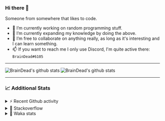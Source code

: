 ### Hi there 👋

Someone from somewhere that likes to code.

- 🔭 I’m currently working on random programming stuff.
- 🌱 I’m currently expanding my knowledge by doing the above.
- 👯 I’m free to collaborate on anything really, as long as it's interesting and I can learn something.
- 📫 If you want to reach me I only use Discord, I'm quite active there: `BrainDead#6105`
<hr>


<img alt="BrainDead's github stats" align="left" src="https://github-readme-stats.vercel.app/api?username=albertopoljak&count_private=true&show_icons=true&theme=radical&hide_border=true"/>
<img alt="BrainDead's github stats" align="left" src="https://github-readme-stats.vercel.app/api/top-langs/?username=albertopoljak&layout=compact&theme=radical&hide_border=true&card_width=250"/>
<br clear="left"/>

<hr>

### 📈 Additional Stats

<details>
  <summary>⚡ Recent Github activity</summary>
  <br/>

  <!--START_SECTION:activity-->
1. 🗣 Commented on [#3795](https://github.com/discord/discord-api-docs/issues/3795) in [discord/discord-api-docs](https://github.com/discord/discord-api-docs)
2. 💪 Opened PR [#17](https://github.com/domagojpa/oib-validation/pull/17) in [domagojpa/oib-validation](https://github.com/domagojpa/oib-validation)
3. 🎉 Merged PR [#2](https://github.com/albertopoljak/orindance.party/pull/2) in [albertopoljak/orindance.party](https://github.com/albertopoljak/orindance.party)
4. 🎉 Merged PR [#1](https://github.com/albertopoljak/orindance.party/pull/1) in [albertopoljak/orindance.party](https://github.com/albertopoljak/orindance.party)
5. ❗️ Closed issue [#22](https://github.com/albertopoljak/Licensy/issues/22) in [albertopoljak/Licensy](https://github.com/albertopoljak/Licensy)
  <!--END_SECTION:activity-->
</details>

<details>
  <summary>👀 Stackoverflow</summary>

  [![Omid Nikrah StackOverflow](https://github-readme-stackoverflow.vercel.app/?userID=11311072&theme=dark)](https://stackoverflow.com/users/11311072/braindead)

</details>

<details>
  <summary>🤖 Waka stats</summary>
  <br/>

  <!--START_SECTION:waka-->
![Profile Views](http://img.shields.io/badge/Profile%20Views-8-blue)

![Lines of code](https://img.shields.io/badge/From%20Hello%20World%20I%27ve%20Written-92456%20lines%20of%20code-blue)

**🐱 My Github Data** 

> 🏆 520 Contributions in the Year 2021
 > 
> 📦 148.6 kB Used in Github's Storage 
 > 
> 💼 Opted to Hire
 > 
> 📜 32 Public Repositories 
 > 
> 🔑 8 Private Repositories  
 > 
**I'm an Early 🐤** 

```text
🌞 Morning    117 commits    ████░░░░░░░░░░░░░░░░░░░░░   17.49% 
🌆 Daytime    247 commits    █████████░░░░░░░░░░░░░░░░   36.92% 
🌃 Evening    207 commits    ███████░░░░░░░░░░░░░░░░░░   30.94% 
🌙 Night      98 commits     ███░░░░░░░░░░░░░░░░░░░░░░   14.65%

```
📅 **I'm Most Productive on Tuesday** 

```text
Monday       115 commits    ████░░░░░░░░░░░░░░░░░░░░░   17.19% 
Tuesday      122 commits    ████░░░░░░░░░░░░░░░░░░░░░   18.24% 
Wednesday    117 commits    ████░░░░░░░░░░░░░░░░░░░░░   17.49% 
Thursday     107 commits    ████░░░░░░░░░░░░░░░░░░░░░   15.99% 
Friday       75 commits     ██░░░░░░░░░░░░░░░░░░░░░░░   11.21% 
Saturday     55 commits     ██░░░░░░░░░░░░░░░░░░░░░░░   8.22% 
Sunday       78 commits     ███░░░░░░░░░░░░░░░░░░░░░░   11.66%

```


📊 **This Week I Spent My Time On** 

```text
💬 Programming Languages: 
Python                   30 hrs 10 mins      █████████████████████░░░░   84.6% 
XML                      3 hrs 11 mins       ██░░░░░░░░░░░░░░░░░░░░░░░   8.93% 
Other                    1 hr 47 mins        █░░░░░░░░░░░░░░░░░░░░░░░░   5.02% 
Markdown                 12 mins             ░░░░░░░░░░░░░░░░░░░░░░░░░   0.56% 
Gettext Catalog          10 mins             ░░░░░░░░░░░░░░░░░░░░░░░░░   0.51%

🐱‍💻 Projects: 
odoo_14_fresh            33 hrs 46 mins      ███████████████████████░░   94.71% 
testing                  1 hr 3 mins         ░░░░░░░░░░░░░░░░░░░░░░░░░   2.96% 
test                     28 mins             ░░░░░░░░░░░░░░░░░░░░░░░░░   1.35% 
oib-validation           16 mins             ░░░░░░░░░░░░░░░░░░░░░░░░░   0.76% 
studioplus_hr            3 mins              ░░░░░░░░░░░░░░░░░░░░░░░░░   0.15%

💻 Operating System: 
Linux                    34 hrs 19 mins      ████████████████████████░   96.25% 
Windows                  1 hr 20 mins        █░░░░░░░░░░░░░░░░░░░░░░░░   3.75%

```

**I Mostly Code in Python** 

```text
Python                   27 repos            ███████████████████░░░░░░   79.41% 
Java                     4 repos             ███░░░░░░░░░░░░░░░░░░░░░░   11.76% 
TypeScript               1 repo              ░░░░░░░░░░░░░░░░░░░░░░░░░   2.94% 
JavaScript               1 repo              ░░░░░░░░░░░░░░░░░░░░░░░░░   2.94% 
HTML                     1 repo              ░░░░░░░░░░░░░░░░░░░░░░░░░   2.94%

```



 Last Updated on 29/09/2021
<!--END_SECTION:waka-->
</details>
